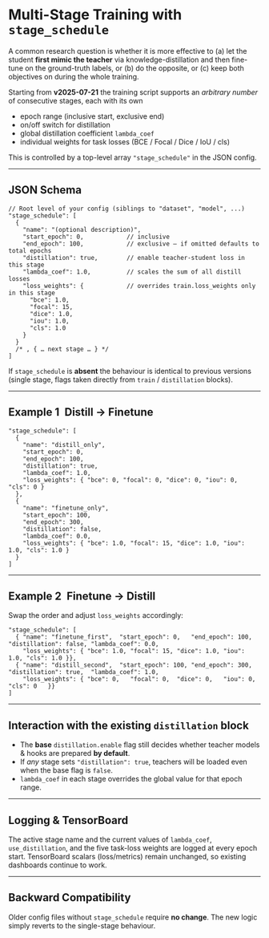 # Multi-Stage Training with `stage_schedule`

A common research question is whether it is more effective to (a) let the student **first mimic the teacher** via knowledge-distillation and then fine-tune on the ground-truth labels, or (b) do the opposite, or (c) keep both objectives on during the whole training.

Starting from **v2025-07-21** the training script supports an *arbitrary number* of consecutive stages, each with its own

* epoch range (inclusive start, exclusive end)
* on/off switch for distillation
* global distillation coefficient `lambda_coef`
* individual weights for task losses (BCE / Focal / Dice / IoU / cls)

This is controlled by a top-level array `"stage_schedule"` in the JSON config.

---
## JSON Schema
```jsonc
// Root level of your config (siblings to "dataset", "model", ...)
"stage_schedule": [
  {
    "name": "(optional description)",
    "start_epoch": 0,            // inclusive
    "end_epoch": 100,            // exclusive – if omitted defaults to total epochs
    "distillation": true,        // enable teacher-student loss in this stage
    "lambda_coef": 1.0,          // scales the sum of all distill losses
    "loss_weights": {            // overrides train.loss_weights only in this stage
      "bce": 1.0,
      "focal": 15,
      "dice": 1.0,
      "iou": 1.0,
      "cls": 1.0
    }
  }
  /* , { … next stage … } */
]
```
If `stage_schedule` is **absent** the behaviour is identical to previous versions (single stage, flags taken directly from `train` / `distillation` blocks).

---
## Example 1 Distill → Finetune
```jsonc
"stage_schedule": [
  {
    "name": "distill_only",
    "start_epoch": 0,
    "end_epoch": 100,
    "distillation": true,
    "lambda_coef": 1.0,
    "loss_weights": { "bce": 0, "focal": 0, "dice": 0, "iou": 0, "cls": 0 }
  },
  {
    "name": "finetune_only",
    "start_epoch": 100,
    "end_epoch": 300,
    "distillation": false,
    "lambda_coef": 0.0,
    "loss_weights": { "bce": 1.0, "focal": 15, "dice": 1.0, "iou": 1.0, "cls": 1.0 }
  }
]
```

---
## Example 2 Finetune → Distill
Swap the order and adjust `loss_weights` accordingly:
```jsonc
"stage_schedule": [
  { "name": "finetune_first",  "start_epoch": 0,   "end_epoch": 100, "distillation": false, "lambda_coef": 0.0,
    "loss_weights": { "bce": 1.0, "focal": 15, "dice": 1.0, "iou": 1.0, "cls": 1.0 }},
  { "name": "distill_second",  "start_epoch": 100, "end_epoch": 300, "distillation": true,  "lambda_coef": 1.0,
    "loss_weights": { "bce": 0,   "focal": 0,  "dice": 0,   "iou": 0,   "cls": 0   }}
]
```

---
## Interaction with the existing `distillation` block
* The **base** `distillation.enable` flag still decides whether teacher models & hooks are prepared **by default**.
* If *any* stage sets `"distillation": true`, teachers will be loaded even when the base flag is `false`.
* `lambda_coef` in each stage overrides the global value for that epoch range.

---
## Logging & TensorBoard
The active stage name and the current values of
`lambda_coef`, `use_distillation`, and the five task-loss weights are logged at every epoch start. TensorBoard scalars (loss/metrics) remain unchanged, so existing dashboards continue to work.

---
## Backward Compatibility
Older config files without `stage_schedule` require **no change**. The new logic simply reverts to the single-stage behaviour. 
